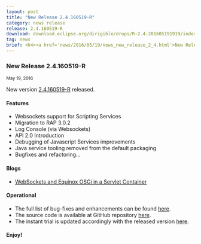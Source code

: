 ```yaml
---
layout: post
title: "New Release 2.4.160519-R"
category: news release
release: 2.4.160519-R
download: download.eclipse.org/dirigible/drops/R-2.4-201605191919/index.html
tag: news
brief: <h4><a href='news/2016/05/19/news_new_release_2_4.html'>New Release 2.4.160519-R</a></h4> <sub class="post-info">May 19, 2016</sub><br> Websockets support for Scripting Services, Migration to RAP 3.0.2, API 2.0 Introduction ...<br>
---
```


### New Release 2.4.160519-R

<sub class="post-info">May 19, 2016</sub>
	
New version [2.4.160519-R](http://download.eclipse.org/dirigible/drops/R-2.4-201605191919/index.html) released.

#### Features

* Websockets support for Scripting Services
* Migration to RAP 3.0.2
* Log Console (via Websockets)
* API 2.0 Introduction
* Debugging of Javascript Services improvements
* Java service tooling removed from the default packaging
* Bugfixes and refactoring...

#### Blogs

* [WebSockets and Equinox OSGi in a Servlet Container](http://www.dirigible.io/blogs/2016/05/19/blogs_web_sockets_and_osgi_in_servlet_container.html)

#### Operational

* The full list of bug-fixes and enhancements can be found [here](https://bugs.eclipse.org/bugs/buglist.cgi?bug_status=UNCONFIRMED&bug_status=NEW&bug_status=ASSIGNED&bug_status=REOPENED&bug_status=RESOLVED&bug_status=VERIFIED&bug_status=CLOSED&classification=ECD&columnlist=product%2Ccomponent%2Cassigned_to%2Cbug_status%2Cresolution%2Cshort_desc%2Cchangeddate%2Cversion%2Ctarget_milestone&known_name=Dirigible%202.4&list_id=14031710&product=Dirigible&query_based_on=Dirigible%202.4&query_format=advanced&version=2.4).
* The source code is available at GitHub repository [here](https://github.com/eclipse/dirigible/tree/2.4.160519-R).
* The instant trial is updated accordingly with the released version [here](http://trial.dirigible.io).


#### Enjoy!
